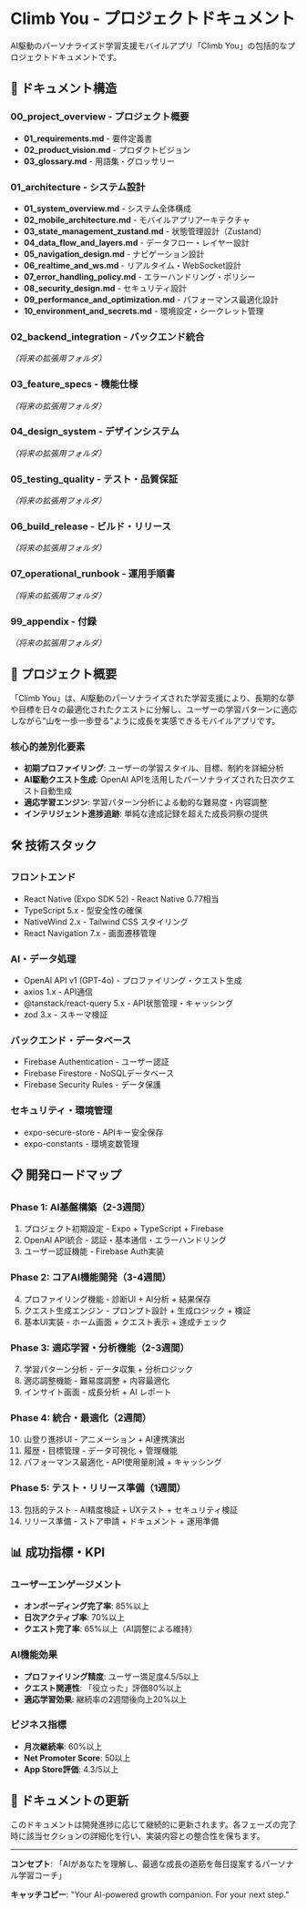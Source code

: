 # Climb You - プロジェクトドキュメント

AI駆動のパーソナライズド学習支援モバイルアプリ「Climb You」の包括的なプロジェクトドキュメントです。

## 📁 ドキュメント構造

### 00_project_overview - プロジェクト概要
- **01_requirements.md** - 要件定義書
- **02_product_vision.md** - プロダクトビジョン  
- **03_glossary.md** - 用語集・グロッサリー

### 01_architecture - システム設計
- **01_system_overview.md** - システム全体構成
- **02_mobile_architecture.md** - モバイルアプリアーキテクチャ
- **03_state_management_zustand.md** - 状態管理設計（Zustand）
- **04_data_flow_and_layers.md** - データフロー・レイヤー設計
- **05_navigation_design.md** - ナビゲーション設計
- **06_realtime_and_ws.md** - リアルタイム・WebSocket設計
- **07_error_handling_policy.md** - エラーハンドリング・ポリシー
- **08_security_design.md** - セキュリティ設計
- **09_performance_and_optimization.md** - パフォーマンス最適化設計
- **10_environment_and_secrets.md** - 環境設定・シークレット管理

### 02_backend_integration - バックエンド統合
*（将来の拡張用フォルダ）*

### 03_feature_specs - 機能仕様
*（将来の拡張用フォルダ）*

### 04_design_system - デザインシステム
*（将来の拡張用フォルダ）*

### 05_testing_quality - テスト・品質保証
*（将来の拡張用フォルダ）*

### 06_build_release - ビルド・リリース
*（将来の拡張用フォルダ）*

### 07_operational_runbook - 運用手順書
*（将来の拡張用フォルダ）*

### 99_appendix - 付録
*（将来の拡張用フォルダ）*

## 🎯 プロジェクト概要

「Climb You」は、AI駆動のパーソナライズされた学習支援により、長期的な夢や目標を日々の最適化されたクエストに分解し、ユーザーの学習パターンに適応しながら"山を一歩一歩登る"ように成長を実感できるモバイルアプリです。

### 核心的差別化要素
- **初期プロファイリング**: ユーザーの学習スタイル、目標、制約を詳細分析
- **AI駆動クエスト生成**: OpenAI APIを活用したパーソナライズされた日次クエスト自動生成
- **適応学習エンジン**: 学習パターン分析による動的な難易度・内容調整
- **インテリジェント進捗追跡**: 単純な達成記録を超えた成長洞察の提供

## 🛠️ 技術スタック

### フロントエンド
- React Native (Expo SDK 52) - React Native 0.77相当
- TypeScript 5.x - 型安全性の確保
- NativeWind 2.x - Tailwind CSS スタイリング
- React Navigation 7.x - 画面遷移管理

### AI・データ処理
- OpenAI API v1 (GPT-4o) - プロファイリング・クエスト生成
- axios 1.x - API通信
- @tanstack/react-query 5.x - API状態管理・キャッシング
- zod 3.x - スキーマ検証

### バックエンド・データベース
- Firebase Authentication - ユーザー認証
- Firebase Firestore - NoSQLデータベース
- Firebase Security Rules - データ保護

### セキュリティ・環境管理
- expo-secure-store - APIキー安全保存
- expo-constants - 環境変数管理

## 📋 開発ロードマップ

### Phase 1: AI基盤構築（2-3週間）
1. プロジェクト初期設定 - Expo + TypeScript + Firebase
2. OpenAI API統合 - 認証・基本通信・エラーハンドリング
3. ユーザー認証機能 - Firebase Auth実装

### Phase 2: コアAI機能開発（3-4週間）
4. プロファイリング機能 - 診断UI + AI分析 + 結果保存
5. クエスト生成エンジン - プロンプト設計 + 生成ロジック + 検証
6. 基本UI実装 - ホーム画面 + クエスト表示 + 達成チェック

### Phase 3: 適応学習・分析機能（2-3週間）
7. 学習パターン分析 - データ収集 + 分析ロジック
8. 適応調整機能 - 難易度調整 + 内容最適化
9. インサイト画面 - 成長分析 + AI レポート

### Phase 4: 統合・最適化（2週間）
10. 山登り進捗UI - アニメーション + AI連携演出
11. 履歴・目標管理 - データ可視化 + 管理機能
12. パフォーマンス最適化 - API使用量削減 + キャッシング

### Phase 5: テスト・リリース準備（1週間）
13. 包括的テスト - AI精度検証 + UXテスト + セキュリティ検証
14. リリース準備 - ストア申請 + ドキュメント + 運用準備

## 📊 成功指標・KPI

### ユーザーエンゲージメント
- **オンボーディング完了率**: 85%以上
- **日次アクティブ率**: 70%以上
- **クエスト完了率**: 65%以上（AI調整による維持）

### AI機能効果
- **プロファイリング精度**: ユーザー満足度4.5/5以上
- **クエスト関連性**: 「役立った」評価80%以上
- **適応学習効果**: 継続率の2週間後向上20%以上

### ビジネス指標
- **月次継続率**: 60%以上
- **Net Promoter Score**: 50以上
- **App Store評価**: 4.3/5以上

## 🔄 ドキュメントの更新

このドキュメントは開発進捗に応じて継続的に更新されます。各フェーズの完了時に該当セクションの詳細化を行い、実装内容との整合性を保ちます。

---

**コンセプト**: 「AIがあなたを理解し、最適な成長の道筋を毎日提案するパーソナル学習コーチ」

**キャッチコピー**: "Your AI-powered growth companion. For your next step."
